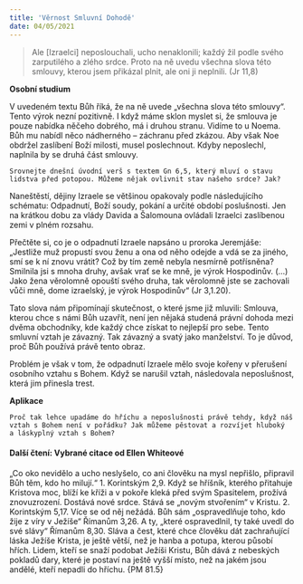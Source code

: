 ```yaml
---
title: 'Věrnost Smluvní Dohodě'
date: 04/05/2021
---
```


> <p></p>
> Ale [Izraelci] neposlouchali, ucho nenaklonili; každý žil podle svého zarputilého a zlého srdce. Proto na ně uvedu všechna slova této smlouvy, kterou jsem přikázal plnit, ale oni ji neplnili. (Jr 11,8)

**Osobní studium**

V uvedeném textu Bůh říká, že na ně uvede „všechna slova této smlouvy“. Tento výrok nezní pozitivně. I když máme sklon myslet si, že smlouva je pouze nabídka něčeho dobrého, má i druhou stranu. Vidíme to u Noe­ma. Bůh mu nabídl něco nádherného – záchranu před zkázou. Aby však Noe obdržel zaslíbení Boží milosti, musel poslechnout. Kdyby neposlechl, naplnila by se druhá část smlouvy.

`Srovnejte dnešní úvodní verš s textem Gn 6,5, který mluví o stavu lidstva před potopou. Můžeme nějak ovlivnit stav našeho srdce? Jak?`

Naneštěstí, dějiny Izraele se většinou opakovaly podle následujícího schématu: Odpadnutí, Boží soudy, pokání a určité období poslušnosti. Jen na krátkou dobu za vlády Davida a Šalomouna ovládali Izraelci zaslíbenou zemi v plném rozsahu.

Přečtěte si, co je o odpadnutí Izraele napsáno u proroka Jeremjáše: „Jestliže muž propustí svou ženu a ona od něho odejde a vdá se za jiného, smí se k ní znovu vrátit? Což by tím země nebyla nesmírně potřísněna? Smilnila jsi s mnoha druhy, avšak vrať se ke mně, je výrok Hospodinův. (…) Jako žena věrolomně opouští svého druha, tak věrolomně jste se zachovali vůči mně, dome izraelský, je výrok Hospodinův“ (Jr 3,1.20).

Tato slova nám připomínají skutečnost, o které jsme již mluvili: Smlouva, kterou chce s námi Bůh uzavřít, není jen nějaká studená právní dohoda mezi dvěma obchodníky, kde každý chce získat to nejlepší pro sebe. Tento smluvní vztah je závazný. Tak závazný a svatý jako manželství. To je důvod, proč Bůh používá právě tento obraz.

Problém je však v tom, že odpadnutí Izraele mělo svoje kořeny v přerušení osobního vztahu s Bohem. Když se narušil vztah, následovala neposlušnost, která jim přinesla trest.

**Aplikace**

`Proč tak lehce upadáme do hříchu a neposlušnosti právě tehdy, když náš vztah s Bohem není v pořádku? Jak můžeme pěstovat a rozvíjet hluboký a láskyplný vztah s Bohem?`

#### Další čtení: Vybrané citace od Ellen Whiteové

„Co oko nevidělo a ucho neslyšelo, co ani člověku na mysl nepřišlo, připravil Bůh těm, kdo ho milují.“ 1. Korintským 2,9. Když se hříšník, kterého přitahuje Kristova moc, blíží ke kříži a v pokoře kleká před svým Spasitelem, prožívá znovuzrození. Dostává nové srdce. Stává se „novým stvořením“ v Kristu. 2. Korintským 5,17. Více se od něj nežádá. Bůh sám „ospravedlňuje toho, kdo žije z víry v Ježíše“ Římanům 3,26. A ty, „které ospravedlnil, ty také uvedl do své slávy“ Římanům 8,30. Sláva a čest, které chce člověku dát zachraňující láska Ježíše Krista, je ještě větší, než je hanba a potupa, kterou působí hřích. Lidem, kteří se snaží podobat Ježíši Kristu, Bůh dává z nebeských pokladů dary, které je postaví na ještě vyšší místo, než na jakém jsou andělé, kteří nepadli do hříchu. {PM 81.5}